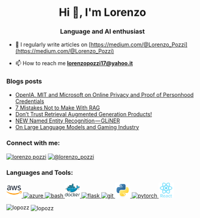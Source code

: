 <h1 align="center">Hi 👋, I'm Lorenzo</h1>
<h3 align="center">Language and AI enthusiast</h3>

- 📝 I regularly write articles on [https://medium.com/@Lorenzo_Pozzi](https://medium.com/@Lorenzo_Pozzi)

- 📫 How to reach me **lorenzopozzi17@yahoo.it**

### Blogs posts
<!-- BLOG-POST-LIST:START -->
- [OpenIA, MIT and Microsoft on Online Privacy and Proof of Personhood Credentials](https://medium.com/@Lorenzo_Pozzi/openia-mit-microsoft-and-more-on-online-proof-of-personhood-credentials-5a34f7b26a37?source=rss-78967275bd62------2)
- [7 Mistakes Not to Make With RAG](https://medium.com/@Lorenzo_Pozzi/improve-rag-systems-learning-from-mistakes-60f63d779dc2?source=rss-78967275bd62------2)
- [Don’t Trust Retrieval Augmented Generation Products!](https://medium.com/@Lorenzo_Pozzi/dont-trust-retrieval-augmented-generation-products-8e738a7e4b6b?source=rss-78967275bd62------2)
- [NEW Named Entity Recognition — GLiNER](https://medium.com/@Lorenzo_Pozzi/new-named-entity-recognition-gliner-27d4284cc268?source=rss-78967275bd62------2)
- [On Large Language Models and Gaming Industry](https://medium.com/@Lorenzo_Pozzi/large-language-models-and-gaming-industry-b98383dec18c?source=rss-78967275bd62------2)
<!-- BLOG-POST-LIST:END -->

<h3 align="left">Connect with me:</h3>
<p align="left">
<a href="https://linkedin.com/in/lorenzo pozzi" target="blank"><img align="center" src="https://raw.githubusercontent.com/rahuldkjain/github-profile-readme-generator/master/src/images/icons/Social/linked-in-alt.svg" alt="lorenzo pozzi" height="30" width="40" /></a>
<a href="https://medium.com/@lorenzo_pozzi" target="blank"><img align="center" src="https://raw.githubusercontent.com/rahuldkjain/github-profile-readme-generator/master/src/images/icons/Social/medium.svg" alt="@lorenzo_pozzi" height="30" width="40" /></a>
</p>

<h3 align="left">Languages and Tools:</h3>
<p align="left"> <a href="https://aws.amazon.com" target="_blank" rel="noreferrer"> <img src="https://raw.githubusercontent.com/devicons/devicon/master/icons/amazonwebservices/amazonwebservices-original-wordmark.svg" alt="aws" width="40" height="40"/> </a> <a href="https://azure.microsoft.com/en-in/" target="_blank" rel="noreferrer"> <img src="https://www.vectorlogo.zone/logos/microsoft_azure/microsoft_azure-icon.svg" alt="azure" width="40" height="40"/> </a> <a href="https://www.gnu.org/software/bash/" target="_blank" rel="noreferrer"> <img src="https://www.vectorlogo.zone/logos/gnu_bash/gnu_bash-icon.svg" alt="bash" width="40" height="40"/> </a> <a href="https://www.docker.com/" target="_blank" rel="noreferrer"> <img src="https://raw.githubusercontent.com/devicons/devicon/master/icons/docker/docker-original-wordmark.svg" alt="docker" width="40" height="40"/> </a> <a href="https://flask.palletsprojects.com/" target="_blank" rel="noreferrer"> <img src="https://www.vectorlogo.zone/logos/pocoo_flask/pocoo_flask-icon.svg" alt="flask" width="40" height="40"/> </a> <a href="https://git-scm.com/" target="_blank" rel="noreferrer"> <img src="https://www.vectorlogo.zone/logos/git-scm/git-scm-icon.svg" alt="git" width="40" height="40"/> </a> <a href="https://www.python.org" target="_blank" rel="noreferrer"> <img src="https://raw.githubusercontent.com/devicons/devicon/master/icons/python/python-original.svg" alt="python" width="40" height="40"/> </a> <a href="https://pytorch.org/" target="_blank" rel="noreferrer"> <img src="https://www.vectorlogo.zone/logos/pytorch/pytorch-icon.svg" alt="pytorch" width="40" height="40"/> </a> <a href="https://reactjs.org/" target="_blank" rel="noreferrer"> <img src="https://raw.githubusercontent.com/devicons/devicon/master/icons/react/react-original-wordmark.svg" alt="react" width="40" height="40"/> </a> </p>

<p><img align="left" src="https://github-readme-stats.vercel.app/api/top-langs?username=lopozz&show_icons=true&locale=en&layout=compact" alt="lopozz" /></p>

<p>&nbsp;<img align="center" src="https://github-readme-stats.vercel.app/api?username=lopozz&show_icons=true&locale=en" alt="lopozz" /></p>
